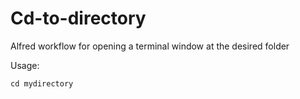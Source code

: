 Cd-to-directory
===============

Alfred workflow for opening a terminal window at the desired folder

Usage:

    cd mydirectory
